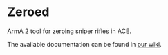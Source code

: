 # Zeroed
ArmA 2 tool for zeroing sniper rifles in ACE.

The available documentation can be found in [our wiki](https://github.com/ZabuzaW/Zeroed/wiki).

